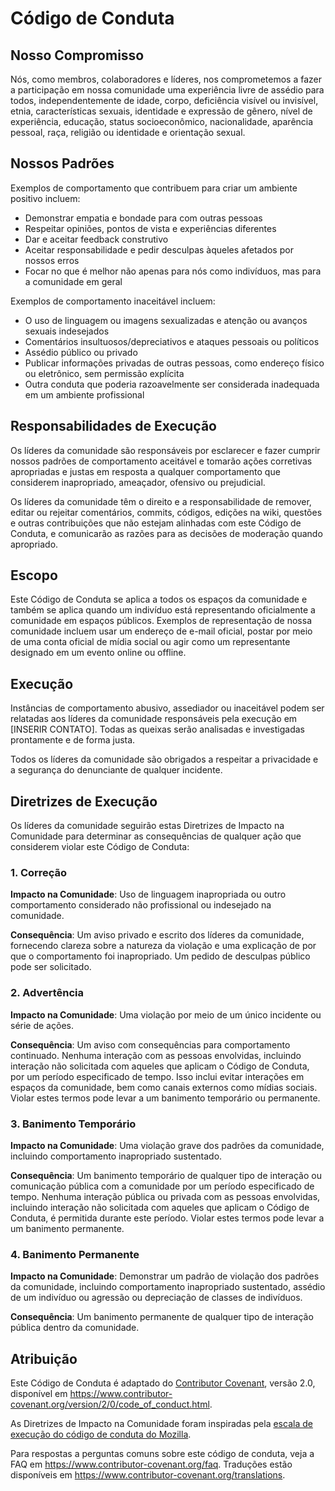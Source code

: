# Código de Conduta

## Nosso Compromisso

Nós, como membros, colaboradores e líderes, nos comprometemos a fazer a participação em nossa comunidade uma experiência livre de assédio para todos, independentemente de idade, corpo, deficiência visível ou invisível, etnia, características sexuais, identidade e expressão de gênero, nível de experiência, educação, status socioeconômico, nacionalidade, aparência pessoal, raça, religião ou identidade e orientação sexual.

## Nossos Padrões

Exemplos de comportamento que contribuem para criar um ambiente positivo incluem:

- Demonstrar empatia e bondade para com outras pessoas
- Respeitar opiniões, pontos de vista e experiências diferentes
- Dar e aceitar feedback construtivo
- Aceitar responsabilidade e pedir desculpas àqueles afetados por nossos erros
- Focar no que é melhor não apenas para nós como indivíduos, mas para a comunidade em geral

Exemplos de comportamento inaceitável incluem:

- O uso de linguagem ou imagens sexualizadas e atenção ou avanços sexuais indesejados
- Comentários insultuosos/depreciativos e ataques pessoais ou políticos
- Assédio público ou privado
- Publicar informações privadas de outras pessoas, como endereço físico ou eletrônico, sem permissão explícita
- Outra conduta que poderia razoavelmente ser considerada inadequada em um ambiente profissional

## Responsabilidades de Execução

Os líderes da comunidade são responsáveis por esclarecer e fazer cumprir nossos padrões de comportamento aceitável e tomarão ações corretivas apropriadas e justas em resposta a qualquer comportamento que considerem inapropriado, ameaçador, ofensivo ou prejudicial.

Os líderes da comunidade têm o direito e a responsabilidade de remover, editar ou rejeitar comentários, commits, códigos, edições na wiki, questões e outras contribuições que não estejam alinhadas com este Código de Conduta, e comunicarão as razões para as decisões de moderação quando apropriado.

## Escopo

Este Código de Conduta se aplica a todos os espaços da comunidade e também se aplica quando um indivíduo está representando oficialmente a comunidade em espaços públicos. Exemplos de representação de nossa comunidade incluem usar um endereço de e-mail oficial, postar por meio de uma conta oficial de mídia social ou agir como um representante designado em um evento online ou offline.

## Execução

Instâncias de comportamento abusivo, assediador ou inaceitável podem ser relatadas aos líderes da comunidade responsáveis pela execução em [INSERIR CONTATO]. Todas as queixas serão analisadas e investigadas prontamente e de forma justa.

Todos os líderes da comunidade são obrigados a respeitar a privacidade e a segurança do denunciante de qualquer incidente.

## Diretrizes de Execução

Os líderes da comunidade seguirão estas Diretrizes de Impacto na Comunidade para determinar as consequências de qualquer ação que considerem violar este Código de Conduta:

### 1. Correção

**Impacto na Comunidade**: Uso de linguagem inapropriada ou outro comportamento considerado não profissional ou indesejado na comunidade.

**Consequência**: Um aviso privado e escrito dos líderes da comunidade, fornecendo clareza sobre a natureza da violação e uma explicação de por que o comportamento foi inapropriado. Um pedido de desculpas público pode ser solicitado.

### 2. Advertência

**Impacto na Comunidade**: Uma violação por meio de um único incidente ou série de ações.

**Consequência**: Um aviso com consequências para comportamento continuado. Nenhuma interação com as pessoas envolvidas, incluindo interação não solicitada com aqueles que aplicam o Código de Conduta, por um período especificado de tempo. Isso inclui evitar interações em espaços da comunidade, bem como canais externos como mídias sociais. Violar estes termos pode levar a um banimento temporário ou permanente.

### 3. Banimento Temporário

**Impacto na Comunidade**: Uma violação grave dos padrões da comunidade, incluindo comportamento inapropriado sustentado.

**Consequência**: Um banimento temporário de qualquer tipo de interação ou comunicação pública com a comunidade por um período especificado de tempo. Nenhuma interação pública ou privada com as pessoas envolvidas, incluindo interação não solicitada com aqueles que aplicam o Código de Conduta, é permitida durante este período. Violar estes termos pode levar a um banimento permanente.

### 4. Banimento Permanente

**Impacto na Comunidade**: Demonstrar um padrão de violação dos padrões da comunidade, incluindo comportamento inapropriado sustentado, assédio de um indivíduo ou agressão ou depreciação de classes de indivíduos.

**Consequência**: Um banimento permanente de qualquer tipo de interação pública dentro da comunidade.

## Atribuição

Este Código de Conduta é adaptado do [Contributor Covenant][homepage], versão 2.0, disponível em https://www.contributor-covenant.org/version/2/0/code_of_conduct.html.

As Diretrizes de Impacto na Comunidade foram inspiradas pela [escala de execução do código de conduta do Mozilla](https://github.com/mozilla/diversity).

[homepage]: https://www.contributor-covenant.org

Para respostas a perguntas comuns sobre este código de conduta, veja a FAQ em https://www.contributor-covenant.org/faq. Traduções estão disponíveis em https://www.contributor-covenant.org/translations. 